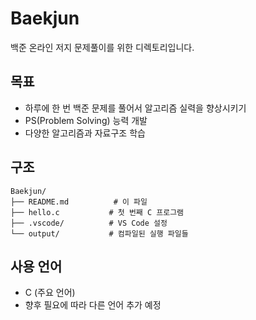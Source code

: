 # Baekjun

백준 온라인 저지 문제풀이를 위한 디렉토리입니다.

## 목표
- 하루에 한 번 백준 문제를 풀어서 알고리즘 실력을 향상시키기
- PS(Problem Solving) 능력 개발
- 다양한 알고리즘과 자료구조 학습

## 구조
```
Baekjun/
├── README.md          # 이 파일
├── hello.c           # 첫 번째 C 프로그램
├── .vscode/          # VS Code 설정
└── output/           # 컴파일된 실행 파일들
```

## 사용 언어
- C (주요 언어)
- 향후 필요에 따라 다른 언어 추가 예정
